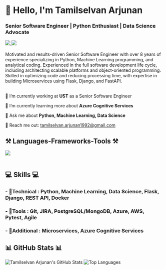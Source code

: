 <h1 align="left">👋 Hello, I'm Tamilselvan Arjunan</h1>
<h3 align="left">Senior Software Engineer | Python Enthusiast | Data Science Advocate</h3>


<div align="left"> 
  <a href="mailto:tamilselvan.arjunan1992@gmail.com" target="_blank">
    <img src="https://img.shields.io/badge/Gmail-D14836?style=for-the-badge&logo=gmail&logoColor=white" target="_blank" />
  </a> 
  <a href="https://www.linkedin.com/in/tamilselvanarjunan/" target="_blank">
    <img src="https://img.shields.io/badge/LinkedIn-0077B5?style=for-the-badge&logo=linkedin&logoColor=white" target="_blank" />
  </a>
</div>

<br> 
Motivated and results-driven Senior Software Engineer with over 8 years of experience specializing in Python, Machine Learning programming, and analytical coding. Experienced in the full software development life cycle, including architecting scalable platforms and object-oriented programming.
Skilled in optimizing code and reducing processing time, with expertise in building Microservices using Flask, Django, and FastAPI. <br>

<br> 

<div align="left">
 
 🔭 I’m currently working at **UST** as a Senior Software Engineer
 
 🌱 I’m currently learning more about **Azure Cognitive Services**

💬 Ask me about **Python, Machine Learning, Data Science**

📧 Reach me out: tamilselvan.arjunan1992@gmail.com

 </div>

<h2 align="left">⚒️ Languages-Frameworks-Tools ⚒️</h2>
<div align="left">
    <img src="https://skillicons.dev/icons?i=python,machinelearning,datascience,flask,django,azure,aws,git,postgresql,mongodb,docker,jira,pytest" /><br>
</div>

<br/>

<div align="left">
    <h2 align="left">💻 Skills 💻</h2>
        <h3>- 📕Technical : Python, Machine Learning, Data Science, Flask, Django, REST API, Docker</h3>
        <h3>- 📗Tools : Git, JIRA, PostgreSQL/MongoDB, Azure, AWS, Pytest, Agile</h3>
        <h3>- 📙Additional : Microservices, Azure Cognitive Services</h3>

 </div>


<h2 align="left">📊 GitHub Stats 📊</h2>

![Tamilselvan Arjunan's GitHub Stats](https://github-readme-stats.vercel.app/api?username=tamilselvanarjun&show_icons=true&theme=radical)
![Top Languages](https://github-readme-stats.vercel.app/api/top-langs/?username=tamilselvanarjun&show_icons=true&theme=radical)
